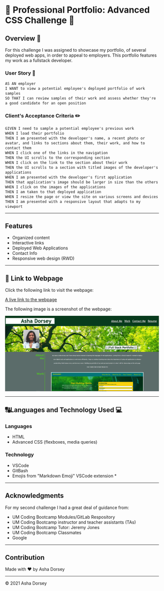 # :open_file_folder: Professional Portfolio: Advanced CSS Challenge :open_file_folder:

## Overview :book:
For this challenge I was assigned to showcase my portfolio, of several deployed web apps, in order to appeal to employers. This portfolio features my work as a fullstack developer.

### User Story :notebook_with_decorative_cover:
```
AS AN employer
I WANT to view a potential employee's deployed portfolio of work samples
SO THAT I can review samples of their work and assess whether they're a good candidate for an open position
```

### Client's Acceptance Criteria :pencil2:
```
GIVEN I need to sample a potential employee's previous work
WHEN I load their portfolio
THEN I am presented with the developer's name, a recent photo or avatar, and links to sections about them, their work, and how to contact them
WHEN I click one of the links in the navigation
THEN the UI scrolls to the corresponding section
WHEN I click on the link to the section about their work
THEN the UI scrolls to a section with titled images of the developer's applications
WHEN I am presented with the developer's first application
THEN that application's image should be larger in size than the others
WHEN I click on the images of the applications
THEN I am taken to that deployed application
WHEN I resize the page or view the site on various screens and devices
THEN I am presented with a responsive layout that adapts to my viewport
```

---
## Features

* Organized content
* Interactive links
* Deployed Web Applications
* Contact Info 
* Responsive web design (RWD)

---

## :link: Link to Webpage

Click the following link to visit the webpage:

[A live link to the webpage](https://adorsey5.github.io/watch-me-work/)


The following image is a screenshot of the webpage:

![Screenshot](./assets/images/portfolio-screenshot.png)

---
## :capital_abcd:Languages and Technology Used :computer:

### Languages
* HTML
* Advanced CSS (flexboxes, media queries)

### Technology

* VSCode
* GitBash
* Emojis from "Markdown Emoji" VSCode extension *

---

## Acknowledgments

For my second challenge I had a great deal of guidance from:

 * UM Coding Bootcamp Modules/GitLab Respository
 * UM Coding Bootcamp instructor and teacher assistants (TAs)
 * UM Coding Bootcamp Tutor: Jeremy Jones
 * UM Coding Bootcamp Classmates
 * Google

 ---
## Contribution
Made with ❤️ by Asha Dorsey
- - -
© 2021 Asha Dorsey

